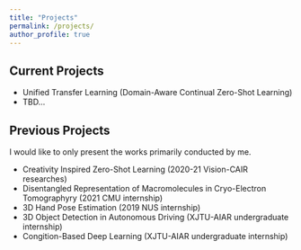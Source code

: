 ```yaml
---
title: "Projects"
permalink: /projects/
author_profile: true
---
```

Current Projects
---
* Unified Transfer Learning (Domain-Aware Continual Zero-Shot Learning)
* TBD...

Previous Projects
---
I would like to only present the works primarily conducted by me. 

* Creativity Inspired Zero-Shot Learning (2020-21 Vision-CAIR researches)
* Disentangled Representation of Macromolecules in Cryo-Electron Tomographyry (2021 CMU internship)
* 3D Hand Pose Estimation (2019 NUS internship)
* 3D Object Detection in Autonomous Driving (XJTU-AIAR undergraduate internship)
* Congition-Based Deep Learning (XJTU-AIAR undergraduate internship)

